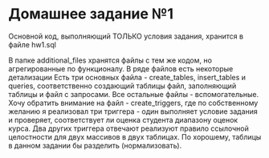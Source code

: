 # Домашнее задание №1
Основной код, выполняющий ТОЛЬКО условия задания, хранится в файле hw1.sql

В папке additional_files хранятся файлы с тем же кодом, но агрегированные по функционалу. В ряде файлов есть некоторые детализации
Есть три основных файла - create_tables, insert_tables и queries, соответственно создающий таблицы файл, заполняющий таблицы и файл с запросами.
Все остальные файлы - вспомогательные. Хочу обратить внимание на файл - create_triggers, где по собственному желанию я реализовал три триггера - один выполняет условие задания и проверяет, соответствует ли оценка студента диапазону оценок курса.
Два других триггера отвечают реализуют правило ссылочной целостности для двух массивов в двух таблицах. По хорошему, таблицы в данном задании бы разделить (нормализовать).